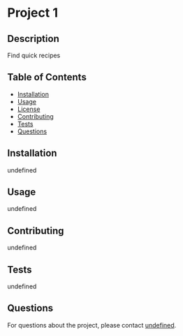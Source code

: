 # Project 1



## Description

Find quick recipes

## Table of Contents
- [Installation](#installation)
- [Usage](#usage)
- [License](#license)
- [Contributing](#contributing)
- [Tests](#tests)
- [Questions](#questions)

## Installation

undefined

## Usage

undefined



## Contributing

undefined

## Tests

undefined

## Questions

For questions about the project, please contact [undefined](https://github.com/undefined).
